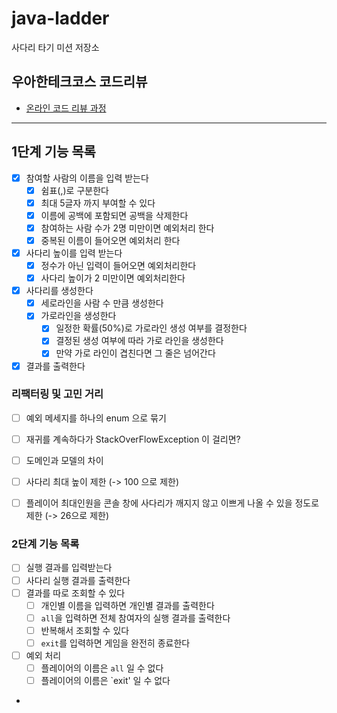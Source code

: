 # java-ladder

사다리 타기 미션 저장소

## 우아한테크코스 코드리뷰

- [온라인 코드 리뷰 과정](https://github.com/woowacourse/woowacourse-docs/blob/master/maincourse/README.md)

---

## 1단계 기능 목록

- [x]  참여할 사람의 이름을 입력 받는다
    - [x]  쉼표(,)로 구분한다
    - [x]  최대 5글자 까지 부여할 수 있다
    - [x]  이름에 공백에 포함되면 공백을 삭제한다
    - [x]  참여하는 사람 수가 2명 미만이면 예외처리 한다
    - [x]  중복된 이름이 들어오면 예외처리 한다
- [x]  사다리 높이를 입력 받는다
    - [x]  정수가 아닌 입력이 들어오면 예외처리한다
    - [x]  사다리 높이가 2 미만이면 예외처리한다
- [x]  사다리를 생성한다
    - [x]  세로라인을 사람 수 만큼 생성한다
    - [x]  가로라인을 생성한다
        - [x]  일정한 확률(50%)로 가로라인 생성 여부를 결정한다
        - [x]  결정된 생성 여부에 따라 가로 라인을 생성한다
        - [x]  만약 가로 라인이 겹친다면 그 줄은 넘어간다
- [x]  결과를 출력한다

### 리팩터링 및 고민 거리

- [ ] 예외 메세지를 하나의 enum 으로 묶기
- [ ] 재귀를 계속하다가 StackOverFlowException 이 걸리면?
- [ ] 도메인과 모델의 차이

- [ ] 사다리 최대 높이 제한 (-> 100 으로 제한)
- [ ] 플레이어 최대인원을 콘솔 창에 사다리가 깨지지 않고 이쁘게 나올 수 있을 정도로 제한 (-> 26으로 제한)

### 2단계 기능 목록

- [ ] 실행 결과를 입력받는다
- [ ] 사다리 실행 결과를 출력한다
- [ ] 결과를 따로 조회할 수 있다
    - [ ] 개인별 이름을 입력하면 개인별 결과를 출력한다
    - [ ] `all`을 입력하면 전체 참여자의 실행 결과를 출력한다
    - [ ] 반복해서 조회할 수 있다
    - [ ] `exit`를 입력하면 게임을 완전히 종료한다
- [ ] 예외 처리
    - [ ] 플레이어의 이름은 `all` 일 수 없다
    - [ ] 플레이어의 이름은 `exit' 일 수 없다
- 
